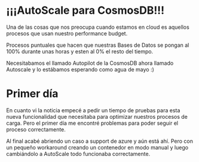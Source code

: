 # ¡¡¡AutoScale para CosmosDB!!!

Una de las cosas que nos preocupa cuando estamos en cloud es aquellos procesos que usan nuestro performance budget.

Procesos puntuales que hacen que nuestras Bases de Datos se pongan al 100% durante unas horas y esten al 0% el resto del tiempo. 

Necesitabamos el llamado Autopilot de la CosmosDB ahora llamado Autoscale y lo estábamos esperando como agua de mayo :)

# Primer día

En cuanto vi la noticia empecé a pedir un tiempo de pruebas para esta nueva funcionalidad que necesitaba para optimizar nuestros procesos de carga. Pero el primer día me encontré problemas para poder seguir el proceso correctamente. 

Al final acabé abriendo un caso a support de azure y aún está ahí. Pero con un pequeño workaround creando un contenedor en modo manual y luego cambiándolo a AutoScale todo funcionaba correctamente. 

